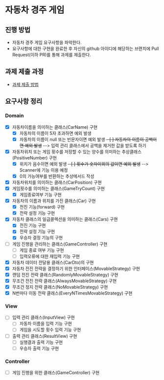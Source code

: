 # 자동차 경주 게임
## 진행 방법
* 자동차 경주 게임 요구사항을 파악한다.
* 요구사항에 대한 구현을 완료한 후 자신의 github 아이디에 해당하는 브랜치에 Pull Request(이하 PR)를 통해 과제를 제출한다.

## 과제 제출 과정
* [과제 제출 방법](https://github.com/next-step/nextstep-docs/tree/master/precourse)

## 요구사항 정리
### Domain
- [X] 자동차이름을 의미하는 클래스(CarName) 구현
  - [X] 자동차의 이름이 5자 초과하면 예외 발생
  - [X] 자동차의 이름이 null 또는 빈문자이면 예외 발생
  ~~- [ ] 자동차의 이름이 공백이면 예외 발생~~ --> 입력 관리 클래스에서 공백을 제거한 값을 받도록 하기
- [X] 자동차위치 또는 게임 횟수를 저장할 수 있는 양수를 의미하는 추상클래스(PositiveNumber) 구현
  - [X] 위치가 음수이면 예외 발생
  ~~- [ ] 횟수가 숫자이외의 값이면 예외 발생~~ --> Scanner에 기능 이용 예정
  - [X] 0의 가능여부를 반환하는 추상메서드 작성
- [X] 자동차위치를 의미하는 클래스(CarPosition) 구현
- [X] 게임횟수를 의미하는 클래스(GameTryCount) 구현
  - [X] 게임종료여부 기능 구현 
- [X] 자동차의 이름과 위치를 가진 클래스(Car) 구현
  - [X] 전진 기능(forward) 구현
  - [X] 전략 설정 기능 구현
- [X] 자동차 클래스의 일급콜렉션을 의미하는 클래스(Cars) 구현
  - [X] 전진 기능 구현
  - [X] 전략 설정 기능 구현
  - [X] 우승자 결정 기능의 구현
- [ ] 게임 진행을 관리하는 클래스(GameController) 구현
  - [ ] 게임 종료 여부 기능 구현
  - [ ] 입력오류에 대한 재입력 기능 구현
- [X] 자동차 데이터 전달용 클래스(CarDto)의 구현
- [X] 자동차 전진 전략을 결정하기 위한 인터페이스(MovableStrategy) 구현
- [X] 랜덤 전진 전략 클래스(RandomlyMovableStrategy) 구현
- [X] 무조건 전진 전략 클래스(AlwaysMovableStrategy) 구현
- [X] 무조건 정지 전략 클래스(NoMovableStrategy) 구현
- [X] N번마다 이동 전략 클래스(EveryNTimesMovableStrategy) 구현

### View
- [ ] 입력 관리 클래스(InputView) 구현
  - [ ] 자동차 이름을 입력 기능 구현
  - [ ] 게임을 시도할 횟수 입력 기능 구현
- [ ] 출력 관리 클래스(ResultView) 구현
  - [ ] 실행결과 출력 기능 구현
  - [ ] 우승자 출력 기능 구현

### Controller
- [ ] 게임 진행을 위한 클래스(GameController) 구현
